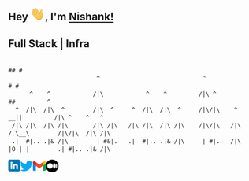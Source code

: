 ## Hey <img src="./assets/Hi.gif" width="29px">, I'm [Nishank!](https://nishank.vercel.app)

## Full Stack | Infra

```
                                                                                ## #
                         ^                             ^                       # #                      
      ^    ^            /|\            ^    ^         /|\ ^                   ##         ^              
  ^  /|\  /|\  ^        /|\  ^     ^  /|\  /|\  ^     /|\/|\    ^          __||         /|\ ^    ^   ^ 
 /|\ /|\  /|\ /|\       /|\ /|\   /|\ /|\  /|\ /|\    /|\/|\   /|\        /.\__\        /|\/|\  /|\ /|\
 .|  #|.. .|& /|\        | #&|.   .|  #|.. .|& /|\     | #|.   /|\        |O | |        .| #|.. .|& /|\
```

<a href="https://www.linkedin.com/in/nishank02">
  <img align="left" width="24px" src="./assets/linkedin.png"  />
</a>
<a href="https://twitter.com/nishankstwt">
  <img align="left" width="26px" src="./assets/twitter.png" />
</a>
<a href="mailto:nishankpr435@gmail.com">
  <img align="left" width="26px" src="./assets/gmail.png" />
</a>
<a href="https://medium.com/@nishankpr">
  <img align="left" width="26px" src="./assets/medium.png" />
</a>
<br>
